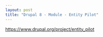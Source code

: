 ```yaml
---
layout: post
title: "Drupal 8 - Module - Entity Pilot"
---
```

https://www.drupal.org/project/entity_pilot

